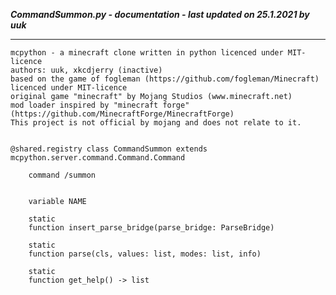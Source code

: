 ***CommandSummon.py - documentation - last updated on 25.1.2021 by uuk***
___

    mcpython - a minecraft clone written in python licenced under MIT-licence
    authors: uuk, xkcdjerry (inactive)
    based on the game of fogleman (https://github.com/fogleman/Minecraft) licenced under MIT-licence
    original game "minecraft" by Mojang Studios (www.minecraft.net)
    mod loader inspired by "minecraft forge" (https://github.com/MinecraftForge/MinecraftForge)
    This project is not official by mojang and does not relate to it.


    @shared.registry class CommandSummon extends mcpython.server.command.Command.Command
        
        command /summon


        variable NAME

        static
        function insert_parse_bridge(parse_bridge: ParseBridge)

        static
        function parse(cls, values: list, modes: list, info)

        static
        function get_help() -> list